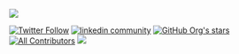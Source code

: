 [![](https://github.com/jina-ai/.github/blob/main/profile/jina-ai-multimodal-stack.png?raw=true)](https://jina.ai)

<a href="https://twitter.com/JinaAI_"><img alt="Twitter Follow" src="https://img.shields.io/twitter/follow/JinaAI_?style=social"></a>  <a href="https://www.linkedin.com/company/jinaai"><img src="https://img.shields.io/badge/LinkedIn-14k-white?logo=linkedin&style=social" alt="linkedin community"></a> <a href="https://github.com/jina-ai"><img alt="GitHub Org's stars" src="https://img.shields.io/github/stars/jina-ai?style=social"></a> [![All Contributors](https://img.shields.io/badge/all_contributors-302-orange.svg?style=social)](#contributors-) <a href="https://discord.jina.ai"><img src="https://img.shields.io/discord/1106542220112302130?logo=discord&style=social"></a>  
 
<!-- ALL-CONTRIBUTORS-BADGE:START - Do not remove or modify this section -->
<!-- ALL-CONTRIBUTORS-BADGE:END -->

<!-- ALL-CONTRIBUTORS-LIST:START - Do not remove or modify this section -->
<!-- prettier-ignore-start -->
<!-- markdownlint-disable -->


<a href="https://jina.ai/"><img src="https://avatars1.githubusercontent.com/u/61045304?v=4" class="avatar-user" width="16px;"/></a><a href="http://weizhen.rocks/"><img src="https://avatars3.githubusercontent.com/u/5943684?v=4" class="avatar-user" width="16px;"/></a><a href="https://github.com/phamtrancsek12"><img src="https://avatars3.githubusercontent.com/u/14146667?v=4" class="avatar-user" width="16px;"/></a><a href="https://github.com/gsajko"><img src="https://avatars1.githubusercontent.com/u/42315895?v=4" class="avatar-user" width="16px;"/></a><a href="https://t.me/neural_network_engineering"><img src="https://avatars1.githubusercontent.com/u/1935623?v=4" class="avatar-user" width="16px;"/></a><a href="https://hanxiao.io/"><img src="https://avatars2.githubusercontent.com/u/2041322?v=4" class="avatar-user" width="16px;"/></a><a href="https://github.com/YueLiu-jina"><img src="https://avatars1.githubusercontent.com/u/64522311?v=4" class="avatar-user" width="16px;"/></a><a href="https://github.com/nan-wang"><img src="https://avatars3.githubusercontent.com/u/4329072?v=4" class="avatar-user" width="16px;"/></a><a href="https://github.com/tracy-propertyguru"><img src="https://avatars2.githubusercontent.com/u/47736458?v=4" class="avatar-user" width="16px;"/></a><a href="https://www.linkedin.com/in/maanavshah/"><img src="https://avatars0.githubusercontent.com/u/30289560?v=4" class="avatar-user" width="16px;"/></a><a href="https://github.com/iego2017"><img src="https://avatars3.githubusercontent.com/u/44792649?v=4" class="avatar-user" width="16px;"/></a><a href="https://www.davidsanwald.net/"><img src="https://avatars1.githubusercontent.com/u/10153003?v=4" class="avatar-user" width="16px;"/></a><a href="http://alexcg1.github.io/"><img src="https://avatars2.githubusercontent.com/u/4182659?v=4" class="avatar-user" width="16px;"/></a><a href="https://github.com/shivam-raj"><img src="https://avatars3.githubusercontent.com/u/43991882?v=4" class="avatar-user" width="16px;"/></a><a href="http://dncc.github.io/"><img src="https://avatars1.githubusercontent.com/u/126445?v=4" class="avatar-user" width="16px;"/></a><a href="http://johnarevalo.github.io/"><img src="https://avatars3.githubusercontent.com/u/1301626?v=4" class="avatar-user" width="16px;"/></a><a href="https://github.com/imsergiy"><img src="https://avatars3.githubusercontent.com/u/8855485?v=4" class="avatar-user" width="16px;"/></a><a href="https://guiferviz.com/"><img src="https://avatars2.githubusercontent.com/u/11474949?v=4" class="avatar-user" width="16px;"/></a><a href="https://github.com/rohan1chaudhari"><img src="https://avatars1.githubusercontent.com/u/9986322?v=4" class="avatar-user" width="16px;"/></a><a href="https://www.linkedin.com/in/mohong-pan/"><img src="https://avatars0.githubusercontent.com/u/45755474?v=4" class="avatar-user" width="16px;"/></a><a href="https://github.com/anish2197"><img src="https://avatars2.githubusercontent.com/u/16228282?v=4" class="avatar-user" width="16px;"/></a><a href="https://github.com/joanna350"><img src="https://avatars0.githubusercontent.com/u/19216902?v=4" class="avatar-user" width="16px;"/></a><a href="https://www.linkedin.com/in/madhukar01"><img src="https://avatars0.githubusercontent.com/u/15910378?v=4" class="avatar-user" width="16px;"/></a><a href="https://github.com/maximilianwerk"><img src="https://avatars0.githubusercontent.com/u/4920275?v=4" class="avatar-user" width="16px;"/></a><a href="https://github.com/emmaadesile"><img src="https://avatars2.githubusercontent.com/u/26192691?v=4" class="avatar-user" width="16px;"/></a><a href="https://github.com/YikSanChan"><img src="https://avatars1.githubusercontent.com/u/17229109?v=4" class="avatar-user" width="16px;"/></a><a href="https://github.com/Zenahr"><img src="https://avatars1.githubusercontent.com/u/47085752?v=4" class="avatar-user" width="16px;"/></a><a href="https://github.com/JoanFM"><img src="https://avatars3.githubusercontent.com/u/19825685?v=4" class="avatar-user" width="16px;"/></a><a href="http://yangboz.github.io/"><img src="https://avatars3.githubusercontent.com/u/481954?v=4" class="avatar-user" width="16px;"/></a><a href="https://github.com/boussoffara"><img src="https://avatars0.githubusercontent.com/u/10478725?v=4" class="avatar-user" width="16px;"/></a><a href="https://github.com/fhaase2"><img src="https://avatars2.githubusercontent.com/u/44052928?v=4" class="avatar-user" width="16px;"/></a><a href="https://github.com/Morriaty-The-Murderer"><img src="https://avatars3.githubusercontent.com/u/12904434?v=4" class="avatar-user" width="16px;"/></a><a href="https://github.com/rutujasurve94"><img src="https://avatars1.githubusercontent.com/u/9448002?v=4" class="avatar-user" width="16px;"/></a><a href="https://github.com/theUnkownName"><img src="https://avatars0.githubusercontent.com/u/3002344?v=4" class="avatar-user" width="16px;"/></a><a href="https://github.com/vltmn"><img src="https://avatars3.githubusercontent.com/u/8930322?v=4" class="avatar-user" width="16px;"/></a><a href="https://github.com/Kavan72"><img src="https://avatars3.githubusercontent.com/u/19048640?v=4" class="avatar-user" width="16px;"/></a><a href="https://github.com/bwanglzu"><img src="https://avatars1.githubusercontent.com/u/9794489?v=4" class="avatar-user" width="16px;"/></a><a href="https://github.com/antonkurenkov"><img src="https://avatars2.githubusercontent.com/u/52166018?v=4" class="avatar-user" width="16px;"/></a><a href="https://github.com/redram"><img src="https://avatars3.githubusercontent.com/u/1285370?v=4" class="avatar-user" width="16px;"/></a><a href="https://github.com/ericsyh"><img src="https://avatars3.githubusercontent.com/u/10498732?v=4" class="avatar-user" width="16px;"/></a><a href="https://github.com/festeh"><img src="https://avatars1.githubusercontent.com/u/6877858?v=4" class="avatar-user" width="16px;"/></a><a href="http://julielab.de/Staff/Erik+F%C3%A4%C3%9Fler.html"><img src="https://avatars1.githubusercontent.com/u/4648560?v=4" class="avatar-user" width="16px;"/></a><a href="https://www.cnblogs.com/callyblog/"><img src="https://avatars2.githubusercontent.com/u/30991932?v=4" class="avatar-user" width="16px;"/></a><a href="https://github.com/JamesTang-jinaai"><img src="https://avatars3.githubusercontent.com/u/69177855?v=4" class="avatar-user" width="16px;"/></a><a href="https://github.com/coolmian"><img src="https://avatars3.githubusercontent.com/u/36444522?v=4" class="avatar-user" width="16px;"/></a><a href="http://www.joaopalotti.com/"><img src="https://avatars2.githubusercontent.com/u/852343?v=4" class="avatar-user" width="16px;"/></a><a href="https://www.imxiqi.com/"><img src="https://avatars.githubusercontent.com/u/4802250?v=4" class="avatar-user" width="16px;"/></a><a href="https://sridatta.ml/"><img src="https://avatars.githubusercontent.com/u/17333185?v=4" class="avatar-user" width="16px;"/></a><a href="https://www.linkedin.com/in/amrit3701/"><img src="https://avatars.githubusercontent.com/u/10414959?v=4" class="avatar-user" width="16px;"/></a><a href="https://github.com/cbockman"><img src="https://avatars.githubusercontent.com/u/4667922?v=4" class="avatar-user" width="16px;"/></a><a href="https://github.com/RaghavPrabhakar66"><img src="https://avatars.githubusercontent.com/u/52318784?v=4" class="avatar-user" width="16px;"/></a><a href="https://github.com/nikitashrivastava29"><img src="https://avatars.githubusercontent.com/u/92428644?v=4" class="avatar-user" width="16px;"/></a><a href="http://semantic-release.org/"><img src="https://avatars.githubusercontent.com/u/32174276?v=4" class="avatar-user" width="16px;"/></a><a href="https://github.com/Showtim3"><img src="https://avatars.githubusercontent.com/u/30312043?v=4" class="avatar-user" width="16px;"/></a><a href="https://github.com/Tanguyabel"><img src="https://avatars.githubusercontent.com/u/5371910?v=4" class="avatar-user" width="16px;"/></a><a href="https://github.com/markqin"><img src="https://avatars.githubusercontent.com/u/863557?v=4" class="avatar-user" width="16px;"/></a><a href="https://github.com/francesco-kruk"><img src="https://avatars.githubusercontent.com/u/46400934?v=4" class="avatar-user" width="16px;"/></a><a href="https://github.com/sauravgarg540"><img src="https://avatars.githubusercontent.com/u/17601899?v=4" class="avatar-user" width="16px;"/></a><a href="https://yanlong.wang/"><img src="https://avatars.githubusercontent.com/u/565869?v=4" class="avatar-user" width="16px;"/></a><a href="https://github.com/dveselov"><img src="https://avatars.githubusercontent.com/u/10365705?v=4" class="avatar-user" width="16px;"/></a><a href="https://github.com/jyothishkjames"><img src="https://avatars.githubusercontent.com/u/937528?v=4" class="avatar-user" width="16px;"/></a><a href="https://github.com/floralatin"><img src="https://avatars.githubusercontent.com/u/16202568?v=4" class="avatar-user" width="16px;"/></a><a href="https://github.com/mkhilai"><img src="https://avatars.githubusercontent.com/u/6876258?v=4" class="avatar-user" width="16px;"/></a><a href="https://github.com/jemmyshin"><img src="https://avatars.githubusercontent.com/u/16580382?v=4" class="avatar-user" width="16px;"/></a><a href="https://www.linkedin.com/in/nikos-nalmpantis"><img src="https://avatars.githubusercontent.com/u/67504154?v=4" class="avatar-user" width="16px;"/></a><a href="https://github.com/gaocegege"><img src="https://avatars.githubusercontent.com/u/5100735?v=4" class="avatar-user" width="16px;"/></a><a href="https://docs.likejazz.com/"><img src="https://avatars.githubusercontent.com/u/1250095?v=4" class="avatar-user" width="16px;"/></a><a href="http://freesearch.pe.kr/"><img src="https://avatars.githubusercontent.com/u/957840?v=4" class="avatar-user" width="16px;"/></a><a href="https://github.com/shazhou2015"><img src="https://avatars.githubusercontent.com/u/11716841?v=4" class="avatar-user" width="16px;"/></a><a href="https://github.com/Jackmin801"><img src="https://avatars.githubusercontent.com/u/56836461?v=4" class="avatar-user" width="16px;"/></a><a href="https://github.com/DARREN-ZHANG"><img src="https://avatars.githubusercontent.com/u/8371825?v=4" class="avatar-user" width="16px;"/></a><a href="https://github.com/bsherifi"><img src="https://avatars.githubusercontent.com/u/32338617?v=4" class="avatar-user" width="16px;"/></a><a href="https://github.com/tarrantro"><img src="https://avatars.githubusercontent.com/u/19900542?v=4" class="avatar-user" width="16px;"/></a><a href="https://github.com/rodgzilla"><img src="https://avatars.githubusercontent.com/u/12107203?v=4" class="avatar-user" width="16px;"/></a><a href="https://github.com/dalekatwork"><img src="https://avatars.githubusercontent.com/u/40423996?v=4" class="avatar-user" width="16px;"/></a><a href="https://github.com/Hippopotamus0308"><img src="https://avatars.githubusercontent.com/u/50010436?v=4" class="avatar-user" width="16px;"/></a><a href="https://github.com/OrangeSodahub"><img src="https://avatars.githubusercontent.com/u/54439582?v=4" class="avatar-user" width="16px;"/></a><a href="https://github.com/cpooley"><img src="https://avatars.githubusercontent.com/u/17229557?v=4" class="avatar-user" width="16px;"/></a><a href="https://github.com/doomdabo"><img src="https://avatars.githubusercontent.com/u/72394295?v=4" class="avatar-user" width="16px;"/></a><a href="https://github.com/joeyouss"><img src="https://avatars.githubusercontent.com/u/72690202?v=4" class="avatar-user" width="16px;"/></a><a href="https://github.com/serge-m"><img src="https://avatars.githubusercontent.com/u/4344566?v=4" class="avatar-user" width="16px;"/></a><a href="https://github.com/fsal"><img src="https://avatars.githubusercontent.com/u/9203508?v=4" class="avatar-user" width="16px;"/></a><a href="https://github.com/BastinJafari"><img src="https://avatars.githubusercontent.com/u/25417797?v=4" class="avatar-user" width="16px;"/></a><a href="https://github.com/umbertogriffo"><img src="https://avatars.githubusercontent.com/u/1609440?v=4" class="avatar-user" width="16px;"/></a><a href="https://github.com/paperplanet"><img src="https://avatars.githubusercontent.com/u/4402083?v=4" class="avatar-user" width="16px;"/></a><a href="https://github.com/Zhiyuan-Fan"><img src="https://avatars.githubusercontent.com/u/75023175?v=4" class="avatar-user" width="16px;"/></a><a href="https://github.com/aga11313"><img src="https://avatars.githubusercontent.com/u/23415764?v=4" class="avatar-user" width="16px;"/></a><a href="https://github.com/samjoy"><img src="https://avatars.githubusercontent.com/u/3750744?v=4" class="avatar-user" width="16px;"/></a><a href="https://github.com/ZiniuYu"><img src="https://avatars.githubusercontent.com/u/21340127?v=4" class="avatar-user" width="16px;"/></a><a href="https://github.com/robertjrodger"><img src="https://avatars.githubusercontent.com/u/15660082?v=4" class="avatar-user" width="16px;"/></a><a href="https://github.com/PeterisP"><img src="https://avatars.githubusercontent.com/u/1678076?v=4" class="avatar-user" width="16px;"/></a><a href="https://www.linkedin.com/in/varshaneya/"><img src="https://avatars.githubusercontent.com/u/12171425?v=4" class="avatar-user" width="16px;"/></a><a href="https://github.com/averkij"><img src="https://avatars.githubusercontent.com/u/1473991?v=4" class="avatar-user" width="16px;"/></a><a href="https://github.com/kkkellyjiang"><img src="https://avatars.githubusercontent.com/u/84776567?v=4" class="avatar-user" width="16px;"/></a><a href="https://github.com/azayz"><img src="https://avatars.githubusercontent.com/u/40893766?v=4" class="avatar-user" width="16px;"/></a><a href="https://github.com/uvipen"><img src="https://avatars.githubusercontent.com/u/47221207?v=4" class="avatar-user" width="16px;"/></a><a href="https://www.craigcitro.org/"><img src="https://avatars.githubusercontent.com/u/468559?v=4" class="avatar-user" width="16px;"/></a><a href="https://github.com/asuzukosi"><img src="https://avatars.githubusercontent.com/u/34872572?v=4" class="avatar-user" width="16px;"/></a><a href="https://github.com/gmastrapas"><img src="https://avatars.githubusercontent.com/u/32414777?v=4" class="avatar-user" width="16px;"/></a><a href="https://github.com/LukeekuL"><img src="https://avatars.githubusercontent.com/u/24293913?v=4" class="avatar-user" width="16px;"/></a><a href="https://github.com/usvyatsky"><img src="https://avatars.githubusercontent.com/u/3476436?v=4" class="avatar-user" width="16px;"/></a><a href="https://www.linkedin.com/in/akurniawan25/"><img src="https://avatars.githubusercontent.com/u/4723643?v=4" class="avatar-user" width="16px;"/></a><a href="https://github.com/bhavsarpratik"><img src="https://avatars.githubusercontent.com/u/23080576?v=4" class="avatar-user" width="16px;"/></a><a href="https://cristianmtr.github.io/resume/"><img src="https://avatars.githubusercontent.com/u/8330330?v=4" class="avatar-user" width="16px;"/></a><a href="https://github.com/Andrei997"><img src="https://avatars.githubusercontent.com/u/15995496?v=4" class="avatar-user" width="16px;"/></a><a href="https://dmitry-kan.medium.com/"><img src="https://avatars.githubusercontent.com/u/123553?v=4" class="avatar-user" width="16px;"/></a><a href="https://github.com/NotAndOr"><img src="https://avatars.githubusercontent.com/u/2784615?v=4" class="avatar-user" width="16px;"/></a><a href="https://github.com/AbhiGaunker"><img src="https://avatars.githubusercontent.com/u/100530433?v=4" class="avatar-user" width="16px;"/></a><a href="https://github.com/shubhamgoel27"><img src="https://avatars.githubusercontent.com/u/6277335?v=4" class="avatar-user" width="16px;"/></a><a href="http://www.milchior.fr/"><img src="https://avatars.githubusercontent.com/u/357361?v=4" class="avatar-user" width="16px;"/></a><a href="https://github.com/alt-shreya"><img src="https://avatars.githubusercontent.com/u/70858293?v=4" class="avatar-user" width="16px;"/></a><a href="https://github.com/numb3r3"><img src="https://avatars.githubusercontent.com/u/35718120?v=4" class="avatar-user" width="16px;"/></a><a href="https://www.linkedin.com/in/alec-trievel-8b869399/"><img src="https://avatars.githubusercontent.com/u/14189257?v=4" class="avatar-user" width="16px;"/></a><a href="https://github.com/janandreschweiger"><img src="https://avatars.githubusercontent.com/u/44372046?v=4" class="avatar-user" width="16px;"/></a><a href="https://github.com/mezig351"><img src="https://avatars.githubusercontent.com/u/10896185?v=4" class="avatar-user" width="16px;"/></a><a href="https://github.com/zawabest"><img src="https://avatars.githubusercontent.com/u/362241?v=4" class="avatar-user" width="16px;"/></a><a href="https://github.com/alasdairtran"><img src="https://avatars.githubusercontent.com/u/10582768?v=4" class="avatar-user" width="16px;"/></a><a href="https://github.com/makram93"><img src="https://avatars.githubusercontent.com/u/6537525?v=4" class="avatar-user" width="16px;"/></a><a href="https://github.com/zac-li"><img src="https://avatars.githubusercontent.com/u/2687065?v=4" class="avatar-user" width="16px;"/></a><a href="https://github.com/0xflotus"><img src="https://avatars.githubusercontent.com/u/26602940?v=4" class="avatar-user" width="16px;"/></a><a href="https://github.com/garimavs"><img src="https://avatars.githubusercontent.com/u/77723358?v=4" class="avatar-user" width="16px;"/></a><a href="https://github.com/Shubhamsaboo"><img src="https://avatars.githubusercontent.com/u/31396011?v=4" class="avatar-user" width="16px;"/></a><a href="https://github.com/kraglik"><img src="https://avatars.githubusercontent.com/u/32438465?v=4" class="avatar-user" width="16px;"/></a><a href="https://github.com/AnudeepGunukula"><img src="https://avatars.githubusercontent.com/u/55506841?v=4" class="avatar-user" width="16px;"/></a><a href="https://github.com/anshulwadhawan"><img src="https://avatars.githubusercontent.com/u/25061477?v=4" class="avatar-user" width="16px;"/></a><a href="https://www.linkedin.com/in/carlosbaezruiz/"><img src="https://avatars.githubusercontent.com/u/1107703?v=4" class="avatar-user" width="16px;"/></a><a href="https://github.com/BillDorn"><img src="https://avatars.githubusercontent.com/u/541896?v=4" class="avatar-user" width="16px;"/></a><a href="https://ammarasmaro.com/"><img src="https://avatars.githubusercontent.com/u/22536934?v=4" class="avatar-user" width="16px;"/></a><a href="https://github.com/pdaryamane"><img src="https://avatars.githubusercontent.com/u/11886076?v=4" class="avatar-user" width="16px;"/></a><a href="https://www.linkedin.com/in/10zinten/"><img src="https://avatars.githubusercontent.com/u/16164304?v=4" class="avatar-user" width="16px;"/></a><a href="https://github.com/tadej-redstone"><img src="https://avatars.githubusercontent.com/u/69796623?v=4" class="avatar-user" width="16px;"/></a><a href="https://github.com/kilianyp"><img src="https://avatars.githubusercontent.com/u/5173119?v=4" class="avatar-user" width="16px;"/></a><a href="https://github.com/YueLiu1415926"><img src="https://avatars.githubusercontent.com/u/64522311?v=4" class="avatar-user" width="16px;"/></a><a href="https://github.com/jacobdevlin-google"><img src="https://avatars.githubusercontent.com/u/44483550?v=4" class="avatar-user" width="16px;"/></a><a href="https://www.onefootball.com/"><img src="https://avatars.githubusercontent.com/u/55692967?v=4" class="avatar-user" width="16px;"/></a><a href="https://github.com/girishc13"><img src="https://avatars.githubusercontent.com/u/9018501?v=4" class="avatar-user" width="16px;"/></a><a href="https://github.com/gvondulong"><img src="https://avatars.githubusercontent.com/u/54177084?v=4" class="avatar-user" width="16px;"/></a><a href="http://www.efho.de/"><img src="https://avatars.githubusercontent.com/u/6096895?v=4" class="avatar-user" width="16px;"/></a><a href="https://github.com/bio-howard"><img src="https://avatars.githubusercontent.com/u/74507907?v=4" class="avatar-user" width="16px;"/></a><a href="http://willperkins.com/"><img src="https://avatars.githubusercontent.com/u/576702?v=4" class="avatar-user" width="16px;"/></a><a href="https://jina.ai/"><img src="https://avatars.githubusercontent.com/u/11627845?v=4" class="avatar-user" width="16px;"/></a><a href="https://schweter.ml/"><img src="https://avatars.githubusercontent.com/u/20651387?v=4" class="avatar-user" width="16px;"/></a><a href="https://github.com/atibaup"><img src="https://avatars.githubusercontent.com/u/1799897?v=4" class="avatar-user" width="16px;"/></a><a href="https://github.com/georgefeng"><img src="https://avatars.githubusercontent.com/u/23147020?v=4" class="avatar-user" width="16px;"/></a><a href="https://github.com/xhj-fs"><img src="https://avatars.githubusercontent.com/u/25893272?v=4" class="avatar-user" width="16px;"/></a><a href="https://github.com/tadejsv"><img src="https://avatars.githubusercontent.com/u/11489772?v=4" class="avatar-user" width="16px;"/></a><a href="https://github.com/samsja"><img src="https://avatars.githubusercontent.com/u/55492238?v=4" class="avatar-user" width="16px;"/></a><a href="https://github.com/JTiger0431"><img src="https://avatars.githubusercontent.com/u/16569434?v=4" class="avatar-user" width="16px;"/></a><a href="https://github.com/ntdesilv"><img src="https://avatars.githubusercontent.com/u/31330480?v=4" class="avatar-user" width="16px;"/></a><a href="https://github.com/astariul"><img src="https://avatars.githubusercontent.com/u/43774355?v=4" class="avatar-user" width="16px;"/></a><a href="https://www.jakobkruse.com/"><img src="https://avatars.githubusercontent.com/u/42516008?v=4" class="avatar-user" width="16px;"/></a><a href="https://github.com/hongchhe"><img src="https://avatars.githubusercontent.com/u/25891193?v=4" class="avatar-user" width="16px;"/></a><a href="https://github.com/StromFLIX"><img src="https://avatars.githubusercontent.com/u/9351775?v=4" class="avatar-user" width="16px;"/></a><a href="https://imgbot.net/"><img src="https://avatars.githubusercontent.com/u/31427850?v=4" class="avatar-user" width="16px;"/></a><a href="https://fb.com/saurabh.nemade"><img src="https://avatars.githubusercontent.com/u/17445338?v=4" class="avatar-user" width="16px;"/></a><a href="https://github.com/pswu11"><img src="https://avatars.githubusercontent.com/u/48913707?v=4" class="avatar-user" width="16px;"/></a><a href="https://github.com/nickovs"><img src="https://avatars.githubusercontent.com/u/4205868?v=4" class="avatar-user" width="16px;"/></a><a href="https://eportfolio.mygreatlearning.com/bharat-raghunathan"><img src="https://avatars.githubusercontent.com/u/13381361?v=4" class="avatar-user" width="16px;"/></a><a href="https://github.com/Arrrlex"><img src="https://avatars.githubusercontent.com/u/13290269?v=4" class="avatar-user" width="16px;"/></a><a href="https://github.com/Yongxuanzhang"><img src="https://avatars.githubusercontent.com/u/44033547?v=4" class="avatar-user" width="16px;"/></a><a href="https://github.com/prasanth94"><img src="https://avatars.githubusercontent.com/u/4848556?v=4" class="avatar-user" width="16px;"/></a><a href="http://hargup.in/"><img src="https://avatars.githubusercontent.com/u/2477788?v=4" class="avatar-user" width="16px;"/></a><a href="https://medium.com/@lixufeichn"><img src="https://avatars.githubusercontent.com/u/29644978?v=4" class="avatar-user" width="16px;"/></a><a href="https://github.com/RenrakuRunrat"><img src="https://avatars.githubusercontent.com/u/14925249?v=4" class="avatar-user" width="16px;"/></a><a href="https://github.com/ManudattaG"><img src="https://avatars.githubusercontent.com/u/8463344?v=4" class="avatar-user" width="16px;"/></a><a href="https://github.com/yk"><img src="https://avatars.githubusercontent.com/u/858040?v=4" class="avatar-user" width="16px;"/></a><a href="https://emreds.github.io/"><img src="https://avatars.githubusercontent.com/u/12504246?v=4" class="avatar-user" width="16px;"/></a><a href="https://github.com/CatStark"><img src="https://avatars.githubusercontent.com/u/3002344?v=4" class="avatar-user" width="16px;"/></a><a href="https://github.com/davidbp"><img src="https://avatars.githubusercontent.com/u/4223580?v=4" class="avatar-user" width="16px;"/></a><a href="https://github.com/NarekA"><img src="https://avatars.githubusercontent.com/u/737367?v=4" class="avatar-user" width="16px;"/></a><a href="https://github.com/gusye1234"><img src="https://avatars.githubusercontent.com/u/34829253?v=4" class="avatar-user" width="16px;"/></a><a href="https://vsoch.github.io/"><img src="https://avatars.githubusercontent.com/u/814322?v=4" class="avatar-user" width="16px;"/></a><a href="https://chunyuema.github.io/"><img src="https://avatars.githubusercontent.com/u/57780561?v=4" class="avatar-user" width="16px;"/></a><a href="https://github.com/AnneYang720"><img src="https://avatars.githubusercontent.com/u/29667819?v=4" class="avatar-user" width="16px;"/></a><a href="https://github.com/DresAaron"><img src="https://avatars.githubusercontent.com/u/127167174?v=4" class="avatar-user" width="16px;"/></a><a href="https://github.com/maloyan"><img src="https://avatars.githubusercontent.com/u/27706632?v=4" class="avatar-user" width="16px;"/></a><a href="https://github.com/properGrammar"><img src="https://avatars.githubusercontent.com/u/20957896?v=4" class="avatar-user" width="16px;"/></a><a href="https://github.com/educatorsRlearners"><img src="https://avatars.githubusercontent.com/u/17770276?v=4" class="avatar-user" width="16px;"/></a><a href="https://github.com/PietroAnsidei"><img src="https://avatars.githubusercontent.com/u/31099206?v=4" class="avatar-user" width="16px;"/></a><a href="https://github.com/guenthermi"><img src="https://avatars.githubusercontent.com/u/6599259?v=4" class="avatar-user" width="16px;"/></a><a href="https://github.com/AnthonyLe93"><img src="https://avatars.githubusercontent.com/u/87265509?v=4" class="avatar-user" width="16px;"/></a><a href="https://github.com/rudranshsharma123"><img src="https://avatars.githubusercontent.com/u/67827010?v=4" class="avatar-user" width="16px;"/></a><a href="https://sebastianlettner.info/"><img src="https://avatars.githubusercontent.com/u/51201318?v=4" class="avatar-user" width="16px;"/></a><a href="http://parsabg.com/"><img src="https://avatars.githubusercontent.com/u/3098913?v=4" class="avatar-user" width="16px;"/></a><a href="https://github.com/ApurvaMisra"><img src="https://avatars.githubusercontent.com/u/22544948?v=4" class="avatar-user" width="16px;"/></a><a href="https://geopjr.dev/"><img src="https://avatars.githubusercontent.com/u/18014039?v=4" class="avatar-user" width="16px;"/></a><a href="https://aijunbai.github.io/"><img src="https://avatars.githubusercontent.com/u/3437674?v=4" class="avatar-user" width="16px;"/></a><a href="https://github.com/NouiliKh"><img src="https://avatars.githubusercontent.com/u/22430520?v=4" class="avatar-user" width="16px;"/></a><a href="https://github.com/abhishekraok"><img src="https://avatars.githubusercontent.com/u/783844?v=4" class="avatar-user" width="16px;"/></a><a href="https://github.com/subbuv26"><img src="https://avatars.githubusercontent.com/u/12125694?v=4" class="avatar-user" width="16px;"/></a><a href="https://github.com/big-thousand"><img src="https://avatars.githubusercontent.com/u/114633619?v=4" class="avatar-user" width="16px;"/></a><a href="https://github.com/alaeddine-13"><img src="https://avatars.githubusercontent.com/u/15269265?v=4" class="avatar-user" width="16px;"/></a><a href="https://helaoutar.me/"><img src="https://avatars.githubusercontent.com/u/12495892?v=4" class="avatar-user" width="16px;"/></a><a href="https://github.com/Jake-00"><img src="https://avatars.githubusercontent.com/u/60967034?v=4" class="avatar-user" width="16px;"/></a><a href="https://github.com/pgiank28"><img src="https://avatars.githubusercontent.com/u/17511966?v=4" class="avatar-user" width="16px;"/></a><a href="https://github.com/jancijen"><img src="https://avatars.githubusercontent.com/u/28826229?v=4" class="avatar-user" width="16px;"/></a><a href="https://github.com/davidli-oneflick"><img src="https://avatars.githubusercontent.com/u/62926164?v=4" class="avatar-user" width="16px;"/></a><a href="https://gitcommit.show/"><img src="https://avatars.githubusercontent.com/u/56937085?v=4" class="avatar-user" width="16px;"/></a><a href="https://github.com/clennan"><img src="https://avatars.githubusercontent.com/u/19587525?v=4" class="avatar-user" width="16px;"/></a><a href="https://github.com/xiongma"><img src="https://avatars.githubusercontent.com/u/30991932?v=4" class="avatar-user" width="16px;"/></a><a href="https://github.com/CallmeMehdi"><img src="https://avatars.githubusercontent.com/u/47258917?v=4" class="avatar-user" width="16px;"/></a><a href="https://github.com/Immich"><img src="https://avatars.githubusercontent.com/u/9353470?v=4" class="avatar-user" width="16px;"/></a><a href="https://github.com/Nick17t"><img src="https://avatars.githubusercontent.com/u/55871322?v=4" class="avatar-user" width="16px;"/></a><a href="https://github.com/thechampagne"><img src="https://avatars.githubusercontent.com/u/13811862?v=4" class="avatar-user" width="16px;"/></a><a href="https://github.com/Razzaghnoori"><img src="https://avatars.githubusercontent.com/u/5106702?v=4" class="avatar-user" width="16px;"/></a><a href="https://github.com/shakurshams"><img src="https://avatars.githubusercontent.com/u/67507873?v=4" class="avatar-user" width="16px;"/></a><a href="https://github.com/gh-action-bump-version"><img src="https://avatars.githubusercontent.com/u/113046855?v=4" class="avatar-user" width="16px;"/></a><a href="https://github.com/deepampatel"><img src="https://avatars.githubusercontent.com/u/19245659?v=4" class="avatar-user" width="16px;"/></a><a href="https://github.com/akanz1"><img src="https://avatars.githubusercontent.com/u/51492342?v=4" class="avatar-user" width="16px;"/></a><a href="https://github.com/JohannesMessner"><img src="https://avatars.githubusercontent.com/u/44071807?v=4" class="avatar-user" width="16px;"/></a><a href="https://github.com/Sreerag-ibtl"><img src="https://avatars.githubusercontent.com/u/39914922?v=4" class="avatar-user" width="16px;"/></a><a href="https://github.com/j-geuter"><img src="https://avatars.githubusercontent.com/u/85136388?v=4" class="avatar-user" width="16px;"/></a><a href="https://github.com/violenil"><img src="https://avatars.githubusercontent.com/u/55404563?v=4" class="avatar-user" width="16px;"/></a><a href="https://github.com/mrtrkmn"><img src="https://avatars.githubusercontent.com/u/13614433?v=4" class="avatar-user" width="16px;"/></a><a href="https://github.com/qwel-exe"><img src="https://avatars.githubusercontent.com/u/72848513?v=4" class="avatar-user" width="16px;"/></a><a href="https://github.com/parikshitadhikari"><img src="https://avatars.githubusercontent.com/u/83907047?v=4" class="avatar-user" width="16px;"/></a><a href="https://github.com/Syarol"><img src="https://avatars.githubusercontent.com/u/13751208?v=4" class="avatar-user" width="16px;"/></a><a href="https://www.linkedin.com/in/deepankar-mahapatro/"><img src="https://avatars.githubusercontent.com/u/9050737?v=4" class="avatar-user" width="16px;"/></a><a href="https://dwyer.co.za/"><img src="https://avatars.githubusercontent.com/u/2641205?v=4" class="avatar-user" width="16px;"/></a><a href="https://me.plnech.fr/"><img src="https://avatars.githubusercontent.com/u/1821404?v=4" class="avatar-user" width="16px;"/></a><a href="https://blog.lsgrep.com/"><img src="https://avatars.githubusercontent.com/u/3893940?v=4" class="avatar-user" width="16px;"/></a><a href="https://www.linkedin.com/in/lucia-loher/"><img src="https://avatars.githubusercontent.com/u/64148900?v=4" class="avatar-user" width="16px;"/></a><a href="https://github.com/VaszhurSofia"><img src="https://avatars.githubusercontent.com/u/92456223?v=4" class="avatar-user" width="16px;"/></a><a href="https://github.com/Nishil07"><img src="https://avatars.githubusercontent.com/u/63183230?v=4" class="avatar-user" width="16px;"/></a><a href="https://github.com/npitsillos"><img src="https://avatars.githubusercontent.com/u/9141826?v=4" class="avatar-user" width="16px;"/></a><a href="https://github.com/yangyaofei"><img src="https://avatars.githubusercontent.com/u/7934098?v=4" class="avatar-user" width="16px;"/></a><a href="https://github.com/rameshwara"><img src="https://avatars.githubusercontent.com/u/13378629?v=4" class="avatar-user" width="16px;"/></a><a href="http://learningpro.github.io/"><img src="https://avatars.githubusercontent.com/u/1081377?v=4" class="avatar-user" width="16px;"/></a><a href="https://github.com/mohamed--abdel-maksoud"><img src="https://avatars.githubusercontent.com/u/1863880?v=4" class="avatar-user" width="16px;"/></a><a href="https://github.com/JamesTang-616"><img src="https://avatars.githubusercontent.com/u/69177855?v=4" class="avatar-user" width="16px;"/></a><a href="https://github.com/jakubzitny"><img src="https://avatars.githubusercontent.com/u/3315662?v=4" class="avatar-user" width="16px;"/></a><a href="https://github.com/ThePfarrer"><img src="https://avatars.githubusercontent.com/u/7157861?v=4" class="avatar-user" width="16px;"/></a><a href="https://github.com/ggdupont"><img src="https://avatars.githubusercontent.com/u/5583410?v=4" class="avatar-user" width="16px;"/></a><a href="https://github.com/vivek2301"><img src="https://avatars.githubusercontent.com/u/64314477?v=4" class="avatar-user" width="16px;"/></a><a href="https://github.com/KING-SID"><img src="https://avatars.githubusercontent.com/u/14876698?v=4" class="avatar-user" width="16px;"/></a><a href="https://github.com/julianpetrich"><img src="https://avatars.githubusercontent.com/u/37179344?v=4" class="avatar-user" width="16px;"/></a><a href="https://github.com/scott-martens"><img src="https://avatars.githubusercontent.com/u/70647348?v=4" class="avatar-user" width="16px;"/></a><a href="https://github.com/LMMilliken"><img src="https://avatars.githubusercontent.com/u/58855099?v=4" class="avatar-user" width="16px;"/></a><a href="https://github.com/winstonww"><img src="https://avatars.githubusercontent.com/u/13983591?v=4" class="avatar-user" width="16px;"/></a><a href="https://github.com/m4rtinkoenig"><img src="https://avatars.githubusercontent.com/u/90192168?v=4" class="avatar-user" width="16px;"/></a><a href="https://github.com/Kelton8Z"><img src="https://avatars.githubusercontent.com/u/22567795?v=4" class="avatar-user" width="16px;"/></a><a href="https://github.com/FionnD"><img src="https://avatars.githubusercontent.com/u/59612379?v=4" class="avatar-user" width="16px;"/></a><a href="https://ailln.com/"><img src="https://avatars.githubusercontent.com/u/7982046?v=4" class="avatar-user" width="16px;"/></a><a href="https://maateen.me/"><img src="https://avatars.githubusercontent.com/u/11742254?v=4" class="avatar-user" width="16px;"/></a><a href="https://prabhupad26.github.io/"><img src="https://avatars.githubusercontent.com/u/11462012?v=4" class="avatar-user" width="16px;"/></a><a href="https://github.com/strawberrypie"><img src="https://avatars.githubusercontent.com/u/29224443?v=4" class="avatar-user" width="16px;"/></a><a href="https://github.com/jupyterjazz"><img src="https://avatars.githubusercontent.com/u/45267439?v=4" class="avatar-user" width="16px;"/></a><a href="https://www.parea.ai/"><img src="https://avatars.githubusercontent.com/u/47435119?v=4" class="avatar-user" width="16px;"/></a><a href="http://haibinlin.com/"><img src="https://avatars.githubusercontent.com/u/5545640?v=4" class="avatar-user" width="16px;"/></a><a href="https://github.com/liam-thunder"><img src="https://avatars.githubusercontent.com/u/1531217?v=4" class="avatar-user" width="16px;"/></a><a href="https://saahil.github.io/"><img src="https://avatars.githubusercontent.com/u/128395?v=4" class="avatar-user" width="16px;"/></a><a href="https://github.com/wanderer163"><img src="https://avatars.githubusercontent.com/u/93438190?v=4" class="avatar-user" width="16px;"/></a><a href="https://github.com/kaushikb11"><img src="https://avatars.githubusercontent.com/u/45285388?v=4" class="avatar-user" width="16px;"/></a><a href="https://github.com/rjgallego"><img src="https://avatars.githubusercontent.com/u/59635994?v=4" class="avatar-user" width="16px;"/></a><a href="https://github.com/gmatt"><img src="https://avatars.githubusercontent.com/u/6741625?v=4" class="avatar-user" width="16px;"/></a><a href="https://bsmth.de/"><img src="https://avatars.githubusercontent.com/u/43580235?v=4" class="avatar-user" width="16px;"/></a><a href="https://lenincodes.co/socials"><img src="https://avatars.githubusercontent.com/u/61219881?v=4" class="avatar-user" width="16px;"/></a><a href="https://github.com/SmartCodeDavid"><img src="https://avatars.githubusercontent.com/u/30002112?v=4" class="avatar-user" width="16px;"/></a><a href="https://codebuffet.co/"><img src="https://avatars.githubusercontent.com/u/1212814?v=4" class="avatar-user" width="16px;"/></a><a href="https://www.linkedin.com/in/umairkarel/"><img src="https://avatars.githubusercontent.com/u/76861978?v=4" class="avatar-user" width="16px;"/></a><a href="https://github.com/gauthamsuresh09"><img src="https://avatars.githubusercontent.com/u/55235118?v=4" class="avatar-user" width="16px;"/></a><a href="https://github.com/fogx"><img src="https://avatars.githubusercontent.com/u/10303647?v=4" class="avatar-user" width="16px;"/></a><a href="https://github.com/ai-naymul"><img src="https://avatars.githubusercontent.com/u/68547750?v=4" class="avatar-user" width="16px;"/></a><a href="https://www.linkedin.com/in/nicholas-cwh/"><img src="https://avatars.githubusercontent.com/u/25291155?v=4" class="avatar-user" width="16px;"/></a><a href="http://www.gabrielbianconi.com/"><img src="https://avatars.githubusercontent.com/u/1275491?v=4" class="avatar-user" width="16px;"/></a><a href="https://github.com/aakashjhawar"><img src="https://avatars.githubusercontent.com/u/22843890?v=4" class="avatar-user" width="16px;"/></a><a href="https://github.com/shushanxingzhe"><img src="https://avatars.githubusercontent.com/u/5352463?v=4" class="avatar-user" width="16px;"/></a><a href="https://github.com/shan-mx"><img src="https://avatars.githubusercontent.com/u/36291011?v=4" class="avatar-user" width="16px;"/></a><a href="https://github.com/harry-stark"><img src="https://avatars.githubusercontent.com/u/43717480?v=4" class="avatar-user" width="16px;"/></a><a href="https://github.com/rxggg"><img src="https://avatars.githubusercontent.com/u/23142113?v=4" class="avatar-user" width="16px;"/></a><a href="https://github.com/HelioStrike"><img src="https://avatars.githubusercontent.com/u/34064492?v=4" class="avatar-user" width="16px;"/></a><a href="https://github.com/jacobowitz"><img src="https://avatars.githubusercontent.com/u/6544965?v=4" class="avatar-user" width="16px;"/></a><a href="https://github.com/redjson"><img src="https://avatars.githubusercontent.com/u/47593967?v=4" class="avatar-user" width="16px;"/></a><a href="https://github.com/sakuranew"><img src="https://avatars.githubusercontent.com/u/23722817?v=4" class="avatar-user" width="16px;"/></a><a href="https://github.com/ddelange"><img src="https://avatars.githubusercontent.com/u/14880945?v=4" class="avatar-user" width="16px;"/></a><a href="https://sarvesh.netlify.app/"><img src="https://avatars.githubusercontent.com/u/68162479?v=4" class="avatar-user" width="16px;"/></a><a href="https://github.com/mapleeit"><img src="https://avatars.githubusercontent.com/u/4194287?v=4" class="avatar-user" width="16px;"/></a><a href="https://roshanjossey.github.io/"><img src="https://avatars.githubusercontent.com/u/8488446?v=4" class="avatar-user" width="16px;"/></a><a href="https://github.com/lu161513"><img src="https://avatars.githubusercontent.com/u/7067692?v=4" class="avatar-user" width="16px;"/></a><a href="https://github.com/Gikiman"><img src="https://avatars.githubusercontent.com/u/50768559?v=4" class="avatar-user" width="16px;"/></a><a href="https://github.com/IyadhKhalfallah"><img src="https://avatars.githubusercontent.com/u/35614094?v=4" class="avatar-user" width="16px;"/></a><a href="https://www.mia-altieri.dev/"><img src="https://avatars.githubusercontent.com/u/32723809?v=4" class="avatar-user" width="16px;"/></a><a href="https://github.com/dslim23"><img src="https://avatars.githubusercontent.com/u/3118412?v=4" class="avatar-user" width="16px;"/></a><a href="https://github.com/franquil"><img src="https://avatars.githubusercontent.com/u/3143067?v=4" class="avatar-user" width="16px;"/></a><a href="https://github.com/PabloRN"><img src="https://avatars.githubusercontent.com/u/727564?v=4" class="avatar-user" width="16px;"/></a><a href="https://rumbarum.github.io/"><img src="https://avatars.githubusercontent.com/u/48576227?v=4" class="avatar-user" width="16px;"/></a><a href="https://github.com/MariaJAI"><img src="https://avatars.githubusercontent.com/u/127089038?v=4" class="avatar-user" width="16px;"/></a><a href="https://delgermurun.com/"><img src="https://avatars.githubusercontent.com/u/492616?v=4" class="avatar-user" width="16px;"/></a><a href="https://github.com/innerNULL"><img src="https://avatars.githubusercontent.com/u/10429190?v=4" class="avatar-user" width="16px;"/></a><a href="https://shivaylamba.me/"><img src="https://avatars.githubusercontent.com/u/19529592?v=4" class="avatar-user" width="16px;"/></a><a href="https://github.com/Jhangsy"><img src="https://avatars.githubusercontent.com/u/16949651?v=4" class="avatar-user" width="16px;"/></a><a href="https://github.com/fernandakawasaki"><img src="https://avatars.githubusercontent.com/u/50497814?v=4" class="avatar-user" width="16px;"/></a><a href="https://www.linkedin.com/in/yuanb"><img src="https://avatars.githubusercontent.com/u/12972261?v=4" class="avatar-user" width="16px;"/></a><a href="https://blog.drndos.sk/"><img src="https://avatars.githubusercontent.com/u/5576134?v=4" class="avatar-user" width="16px;"/></a><a href="https://github.com/SirsikarAkshay"><img src="https://avatars.githubusercontent.com/u/19791969?v=4" class="avatar-user" width="16px;"/></a><a href="https://github.com/selmiss"><img src="https://avatars.githubusercontent.com/u/90488417?v=4" class="avatar-user" width="16px;"/></a><a href="https://github.com/smy0428"><img src="https://avatars.githubusercontent.com/u/61920576?v=4" class="avatar-user" width="16px;"/></a><a href="https://github.com/seraco"><img src="https://avatars.githubusercontent.com/u/25517036?v=4" class="avatar-user" width="16px;"/></a><a href="https://qulianqing.cnblogs.com/"><img src="https://avatars.githubusercontent.com/u/10496811?v=4" class="avatar-user" width="16px;"/></a><a href="https://github.com/BouFFaNTCRiB"><img src="https://avatars.githubusercontent.com/u/88902421?v=4" class="avatar-user" width="16px;"/></a><a href="https://www.linkedin.com/in/xinbin-huang/"><img src="https://avatars.githubusercontent.com/u/27927454?v=4" class="avatar-user" width="16px;"/></a>


<!-- markdownlint-restore -->
<!-- prettier-ignore-end -->
<!-- ALL-CONTRIBUTORS-LIST:END -->
